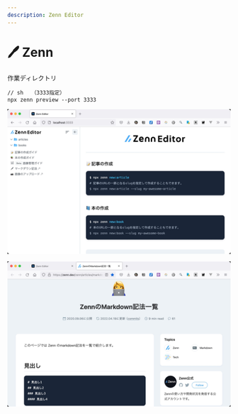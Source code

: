 ```yaml
---
description: Zenn Editor
---
```


# 🖊 Zenn

作業ディレクトリ

```
// sh　　（3333指定）
npx zenn preview --port 3333

```

![Zenn Editor](.gitbook/assets/imgzenn01.jpg)



![Notation](.gitbook/assets/imgzenn02.jpg)
